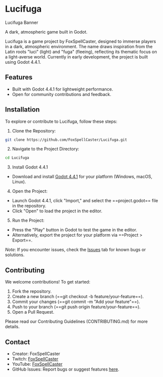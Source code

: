 # Lucifuga

Lucifuga Banner

A dark, atmospheric game built in Godot.

Lucifuga is a game project by FoxSpellCaster, designed to immerse players in a dark, atmospheric environment. The name draws inspiration from the Latin roots "luci" (light) and "fuga" (fleeing), reflecting its thematic focus on a light-averse world. Currently in early development, the project is built using Godot 4.4.1.
## Features

- Built with Godot 4.4.1 for lightweight performance.
- Open for community contributions and feedback.
## Installation
To explore or contribute to Lucifuga, follow these steps:

1. Clone the Repository:
```bash
git clone https://github.com/FoxSpellCaster/Lucifuga.git
```

2. Navigate to the Project Directory:
```bash
cd Lucifuga
```

3. Install Godot 4.4.1
- Download and install [Godot 4.4.1](https://godotengine.org/download/4.x/) for your platform (Windows, macOS, Linux).

4. Open the Project:
- Launch Godot 4.4.1, click "Import," and select the ==project.godot== file in the repository.
- Click "Open" to load the project in the editor.

5. Run the Project:
- Press the "Play" button in Godot to test the game in the editor.
- Alternatively, export the project for your platform via ==Project > Export==.

*Note*: If you encounter issues, check the [Issues](https://github.com/FoxSpellCaster/Lucifuga/issues) tab for known bugs or solutions.
## Contributing

We welcome contributions! To get started:

1. Fork the repository.
2. Create a new branch (==git checkout -b feature/your-feature==).
3. Commit your changes (==git commit -m "Add your feature"==).
4. Push to your branch (==git push origin feature/your-feature==).
5. Open a Pull Request.

Please read our Contributing Guidelines (CONTRIBUTING.md) for more details.
## Contact

- Creator: FoxSpellCaster
- Twitch: [FoxSpellCaster](https://www.twitch.tv/FoxSpellCaster)
- YouTube: [FoxSpellCaster](https://www.youtube.com/@FoxSpellCaster)
- GitHub Issues: Report bugs or suggest features [here](https://github.com/FoxSpellCaster/Lucifuga/issues).
